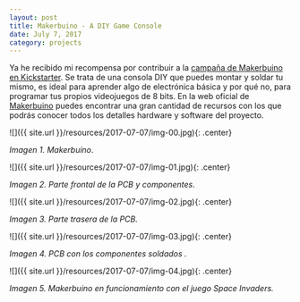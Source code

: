 ```yaml
---
layout: post
title: Makerbuino - A DIY Game Console
date: July 7, 2017
category: projects
---
```


Ya he recibido mi recompensa por contribuir a la [campaña de Makerbuino en Kickstarter][1]. Se trata de una consola DIY que puedes montar y soldar tu mismo, es ideal para aprender algo de electrónica básica y por qué no, para programar tus propios videojuegos de 8 bits. En la web oficial de [Makerbuino][2] puedes encontrar una gran cantidad de recursos con los que podrás conocer todos los detalles hardware y software del proyecto.

![]({{ site.url }}/resources/2017-07-07/img-00.jpg){: .center}

*Imagen 1. Makerbuino*.

![]({{ site.url }}/resources/2017-07-07/img-01.jpg){: .center}

*Imagen 2. Parte frontal de la PCB y componentes*.

![]({{ site.url }}/resources/2017-07-07/img-02.jpg){: .center}

*Imagen 3. Parte trasera de la PCB.*

![]({{ site.url }}/resources/2017-07-07/img-03.jpg){: .center}

*Imagen 4. PCB con los componentes soldados .*

![]({{ site.url }}/resources/2017-07-07/img-04.jpg){: .center}

*Imagen 5. Makerbuino en funcionamiento con el juego Space Invaders.*

[1]: https://www.kickstarter.com/projects/albertgajsak/makerbuino-a-diy-game-console?lang=es
[2]: https://www.makerbuino.com